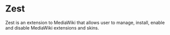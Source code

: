# Zest

Zest is an extension to MediaWiki that allows user to 
manage, install, enable and disable MediaWiki extensions and 
skins.